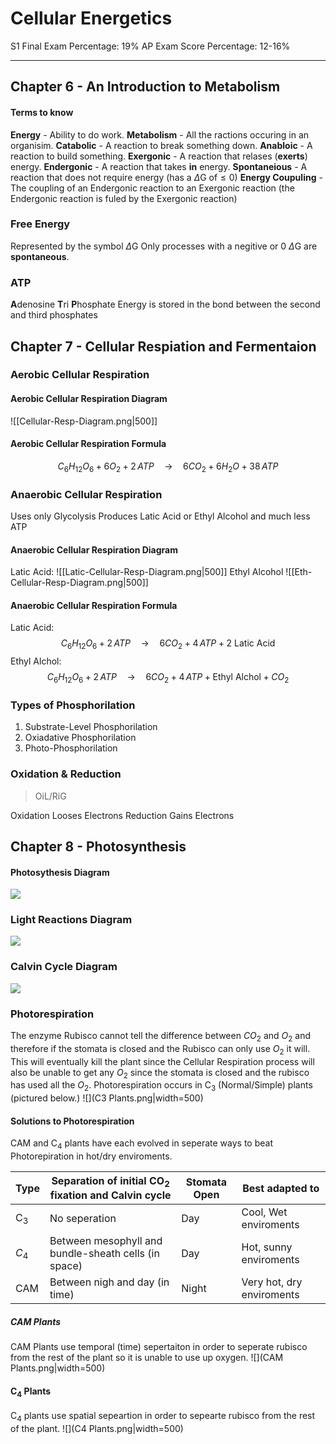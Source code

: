 # Cellular Energetics 
S1 Final Exam Percentage: 19%
AP Exam Score Percentage: 12-16%

---

## Chapter 6 - An Introduction to Metabolism
#### Terms to know
**Energy** - Ability to do work.
**Metabolism**  - All the ractions occuring in an organisim.
**Catabolic** - A reaction to break something down.
**Anabloic** - A reaction to build something.
**Exergonic** - A reaction that relases (**exerts**) energy.
**Endergonic** - A reaction that takes **in** energy.
**Spontaneious** - A reaction that does not require energy (has a $\Delta\text{G of} \leq 0$)
**Energy Coupuling** - The coupling of an Endergonic reaction to an Exergonic reaction (the Endergonic reaction is fuled by the Exergonic reaction)

### Free Energy
Represented by the symbol $\Delta\text{G}$
Only processes with a negitive or 0 $\Delta\text{G}$ are **spontaneous**. 

### ATP 
**A**denosine **T**ri **P**hosphate
Energy is stored in the bond between the second and third phosphates

## Chapter 7 - Cellular Respiation and Fermentaion 

### Aerobic Cellular Respiration

#### Aerobic Cellular Respiration Diagram
![[Cellular-Resp-Diagram.png|500]]

#### Aerobic Cellular Respiration Formula

$$C_6H_{12}O_6 \;+\; 6O_2 \;+\; 2\, ATP \quad \to \quad 6CO_2 \;+\; 6H_2O \;+\; 38\,ATP$$

### Anaerobic Cellular Respiration
Uses only Glycolysis
Produces Latic Acid or Ethyl Alcohol and much less ATP

#### Anaerobic Cellular Respiration Diagram
Latic Acid:
![[Latic-Cellular-Resp-Diagram.png|500]]
Ethyl Alcohol
![[Eth-Cellular-Resp-Diagram.png|500]]

#### Anaerobic Cellular Respiration Formula
Latic Acid:
$$C_6H_{12}O_6 \;+\; 2\, ATP \quad \to \quad 6CO_2 \;+\; 4\,ATP \;+\; \text{2 Latic Acid}$$
Ethyl Alchol:
$$C_6H_{12}O_6 \;+\; 2\, ATP \quad \to \quad 6CO_2 \;+\; 4\,ATP \;+\; \text{Ethyl Alchol} \;+\; CO_2$$

### Types of Phosphorilation 
1. Substrate-Level Phosphorilation
2. Oxiadative Phosphorilation
3. Photo-Phosphorilation

### Oxidation & Reduction

>  OiL/RiG 

Oxidation Looses Electrons
Reduction Gains Electrons

## Chapter 8 - Photosynthesis

#### Photosythesis Diagram
![](Photosythesis-Diagram.png|width=500)

### Light Reactions Diagram
![](Light-React-Photosythesis-Diagram.png|width=500)

### Calvin Cycle Diagram
![](Calvin-Cycle-Photosythesis-Diagram.png|width=500)

### Photorespiration
The enzyme Rubisco cannot tell the difference between $CO_2$ and $O_2$ and therefore if the stomata is closed and the Rubisco can only use $O_2$ it will.
This will eventually kill the plant since the Cellular Respiration process will also be unable to get any $O_2$ since the stomata is closed and the rubisco has used all the $O_2$.
Photorespiration occurs in C$_3$ (Normal/Simple) plants (pictured below.)
![](C3 Plants.png|width=500)

#### Solutions to Photorespiration
CAM and C$_4$ plants have each evolved in seperate ways to beat Photorepiration in hot/dry enviroments.

| Type |  Separation of initial $\text{CO}_2$ fixation and Calvin cycle | Stomata Open | Best adapted to |
| ------ | ------------------------------------------------- | --------------- | ---------------- |
| $\text{C}_3$ | No seperation | Day | Cool, Wet enviroments |
| $C_4$ | Between mesophyll and bundle-sheath cells (in space) | Day | Hot, sunny enviroments |
| $\text{CAM}$ | Between nigh and day (in time) | Night | Very hot, dry enviroments |

##### CAM Plants
CAM Plants use temporal (time) sepertaiton in order to seperate rubisco from the rest of the plant so it is unable to use up oxygen.
![](CAM Plants.png|width=500)

#### $\text{C}_4$ Plants
$\text{C}_4$ plants use spatial sepeartion in order to sepearte rubisco from the rest of the plant. 
![](C4 Plants.png|width=500)
